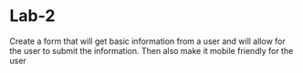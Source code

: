 # Lab-2
Create a form that will get basic information from a user and will allow for the user to submit the information. Then also make it mobile friendly for the user
